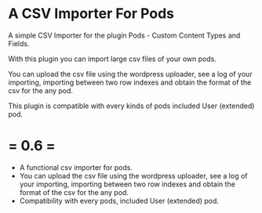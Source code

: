 # A CSV Importer For Pods

A simple CSV Importer for the plugin Pods - Custom Content Types and Fields.

With this plugin you can import large csv files of your own pods. 

You can upload the csv file using the wordpress uploader, see a log of your importing, importing between two row indexes and obtain the format of the csv for the any pod.

This plugin is compatible with every kinds of pods included User (extended) pod.  

# = 0.6 =
* A functional csv importer for pods.
* You can upload the csv file using the wordpress uploader, see a log of your importing, importing between two row indexes and obtain the format of the csv for the any pod.
* Compatibility with every pods, included User (extended) pod. 
